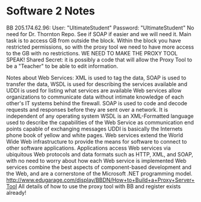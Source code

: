 # Software 2 Notes
BB 205.174.62.96: User: "UltimateStudent" Password: "UltimateStudent"
No need for Dr. Thornton Repo.
See if SOAP if easier and we will need it.
Main task is to access GB from outside the block. Within the block you have restricted permissions,
so with the proxy tool we need to have more access to the GB with no restrictions. WE NEED TO MAKE THE PROXY TOOL SPEAK!
Shared Secret: it is possibly a code that will allow the Proxy Tool to be a "Teacher" to be able to edit information.


Notes about Web Services:
XML is used to tag the data, SOAP is used to transfer the data, WSDL is used for describing the services available and UDDI is used for listing what services are available
Web services allow organizations to communicate data without intimate knowledge of each other's IT systems behind the firewall.
SOAP is used to code and decode requests and responses before they are sent over a network. It is independent of any operating system
WSDL is an XML-Formatted language used to describe the capabilities of the Web Service as communication end points capable of exchanging messages 
UDDI is basically the Internets phone book of yellow and white pages.
Web services extend the World Wide Web infrastructure to provide the means for software to connect to other software applications.
Applications access Web services via ubiquitous Web protocols and data formats such as HTTP, XML, and SOAP, with no need to worry about how each Web service is implemented
Web services combine the best aspects of component-based development and the Web, and are a cornerstone of the Microsoft .NET programming model.
http://www.edugarage.com/display/BBDN/How+to+Build+a+Proxy+Server+Tool 
All details of how to use the proxy tool with BB and register exists already!